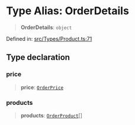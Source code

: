 # Type Alias: OrderDetails

> **OrderDetails**: `object`

Defined in: [src/Types/Product.ts:71](https://github.com/Fokusdotid/bail/blob/0fe6346a5ff68a74eb71890335c982b44e2da604/src/Types/Product.ts#L71)

## Type declaration

### price

> **price**: [`OrderPrice`](OrderPrice.md)

### products

> **products**: [`OrderProduct`](OrderProduct.md)[]
